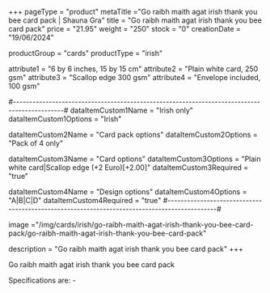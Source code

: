 +++
pageType = "product"
metaTitle ="Go raibh maith agat irish thank you bee card pack | Shauna Gra"
title = "Go raibh maith agat irish thank you bee card pack"
price = "21.95"
weight = "250"
stock = "0"
creationDate = "19/06/2024"

productGroup = "cards"
productType = "irish"

attribute1 = "6 by 6 inches, 15 by 15 cm" 
attribute2 = "Plain white card, 250 gsm"
attribute3 = "Scallop edge 300 gsm"
attribute4 = "Envelope included, 100 gsm"
 
#---------------------------------------------------------------------------------------------#
dataItemCustom1Name = "Irish only"
dataItemCustom1Options = "Irish"

dataItemCustom2Name = "Card pack options"
dataItemCustom2Options = "Pack of 4 only"

dataItemCustom3Name = "Card options"
dataItemCustom3Options = "Plain white card|Scallop edge (+2 Euro)[+2.00]"
dataItemCustom3Required = "true"

dataItemCustom4Name = "Design options"
dataItemCustom4Options = "A|B|C|D"
dataItemCustom4Required = "true"
#---------------------------------------------------------------------------------------------#
 
image ="/img/cards/irish/go-raibh-maith-agat-irish-thank-you-bee-card-pack/go-raibh-maith-agat-irish-thank-you-bee-card-pack"
 
description = "Go raibh maith agat irish thank you bee card pack"
+++

Go raibh maith agat irish thank you bee card pack

Specifications are: -
